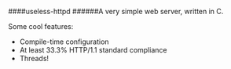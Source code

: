 ####useless-httpd
######A very simple web server, written in C.

Some cool features:
* Compile-time configuration
* At least 33.3% HTTP/1.1 standard compliance
* Threads!
